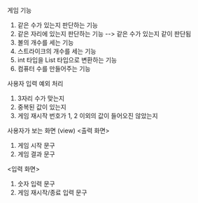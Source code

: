 게임 기능
1. 같은 수가 있는지 판단하는 기능
2. 같은 자리에 있는지 판단하는 기능 --> 같은 수가 있는지 같이 판단됨
3. 볼의 개수를 세는 기능
4. 스트라이크의 개수를 세는 기능
5. int 타입을 List<Integer> 타입으로 변환하는 기능
6. 컴퓨터 수를 만들어주는 기능


사용자 입력 예외 처리
1. 3자리 수가 맞는지
2. 중복된 값이 있는지
3. 게임 재시작 번호가 1, 2 이외의 값이 들어오진 않았는지

사용자가 보는 화면 (view)
<출력 화면>
1. 게임 시작 문구
2. 게임 결과 문구

<입력 화면>
1. 숫자 입력 문구
2. 게임 재시작/종료 입력 문구